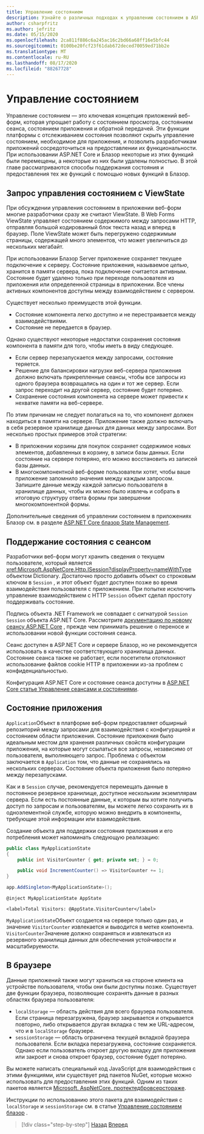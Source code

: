 ```yaml
---
title: Управление состоянием
description: Узнайте о различных подходах к управлению состоянием в ASP.NET Web Forms и Блазор.
author: csharpfritz
ms.author: jefritz
ms.date: 05/15/2020
ms.openlocfilehash: 2ca811f886c6a245ac16c2bd66a68ff16e5bfc44
ms.sourcegitcommit: 0100be20fcf23f61dab672deced70059ed71bb2e
ms.translationtype: MT
ms.contentlocale: ru-RU
ms.lasthandoff: 08/17/2020
ms.locfileid: "88267728"
---
```

# <a name="state-management"></a>Управление состоянием

Управление состоянием — это ключевая концепция приложений веб-форм, которая упрощает работу с состоянием просмотра, состоянием сеанса, состоянием приложения и обратной передачей. Эти функции платформы с отслеживанием состояния позволяют скрыть управление состоянием, необходимое для приложения, и позволить разработчикам приложений сосредоточиться на предоставлении их функциональности. При использовании ASP.NET Core и Блазор некоторые из этих функций были перемещены, а некоторые из них были удалены полностью. В этой главе рассматриваются способы поддержания состояния и предоставления тех же функций с помощью новых функций в Блазор.

## <a name="request-state-management-with-viewstate"></a>Запрос управления состоянием с ViewState

При обсуждении управления состоянием в приложении веб-форм многие разработчики сразу же считают ViewState. В Web Forms ViewState управляет состоянием содержимого между запросами HTTP, отправляя большой кодированный блок текста назад и вперед в браузер. Поле ViewState может быть перегружено содержимым страницы, содержащей много элементов, что может увеличиться до нескольких мегабайт.

При использовании Блазор Server приложение сохраняет текущее подключение к серверу. Состояние приложения, называемое *цепью*, хранится в памяти сервера, пока подключение считается активным. Состояние будет удалено только при переходе пользователя из приложения или определенной страницы в приложении. Все члены активных компонентов доступны между взаимодействием с сервером.

Существует несколько преимуществ этой функции.

- Состояние компонента легко доступно и не перестраивается между взаимодействиями.
- Состояние не передается в браузер.

Однако существуют некоторые недостатки сохранения состояния компонента в памяти для того, чтобы иметь в виду следующее.

- Если сервер перезапускается между запросами, состояние теряется.
- Решение для балансировки нагрузки веб-сервера приложения должно включать прикрепленные сеансы, чтобы все запросы из одного браузера возвращались на один и тот же сервер. Если запрос переходит на другой сервер, состояние будет потеряно.
- Сохранение состояния компонента на сервере может привести к нехватке памяти на веб-сервере.

По этим причинам не следует полагаться на то, что компонент должен находиться в памяти на сервере. Приложение также должно включать в себя резервное хранилище данных для данных между запросами. Вот несколько простых примеров этой стратегии:

- В приложении корзины для покупок сохраняет содержимое новых элементов, добавленных в корзину, в записи базы данных. Если состояние на сервере потеряно, его можно восстановить из записей базы данных.
- В многокомпонентной веб-форме пользователи хотят, чтобы ваше приложение запомнило значения между каждым запросом. Запишите данные между каждой записью пользователя в хранилище данных, чтобы их можно было извлечь и собрать в итоговую структуру ответа формы при завершении многокомпонентной формы.

Дополнительные сведения об управлении состоянием в приложениях Блазор см. в разделе [ASP.NET Core блазор State Management](/aspnet/core/blazor/state-management).

## <a name="maintain-state-with-session"></a>Поддержание состояния с сеансом

Разработчики веб-форм могут хранить сведения о текущем пользователе, который является <xref:Microsoft.AspNetCore.Http.ISession?displayProperty=nameWithType> объектом Dictionary. Достаточно просто добавить объект со строковым ключом в `Session` , и этот объект будет доступен позже во время взаимодействия пользователя с приложением. При попытке исключить управление взаимодействием с HTTP `Session` объект сделал простоту поддерживать состояние.

Подпись объекта .NET Framework не совпадает с сигнатурой `Session` `Session` объекта ASP.NET Core. Рассмотрите [документацию по новому сеансу ASP.NET Core](/dotnet/api/microsoft.aspnetcore.http.isession) , прежде чем принимать решение о переносе и использовании новой функции состояния сеанса.

Сеанс доступен в ASP.NET Core и сервере Блазор, но не рекомендуется использовать в качестве соответствующего хранилища данных. Состояние сеанса также не работает, если посетители ототклоняют использование файлов cookie HTTP в приложении из-за проблем с конфиденциальностью.

Конфигурация ASP.NET Core и состояние сеанса доступны в [ASP.NET Core статье Управление сеансами и состояниями](/aspnet/core/fundamentals/app-state#session-state).

## <a name="application-state"></a>Состояние приложения

`Application`Объект в платформе веб-форм предоставляет обширный репозиторий между запросами для взаимодействия с конфигурацией и состоянием области приложения. Состояние приложения было идеальным местом для хранения различных свойств конфигурации приложения, на которые могут ссылаться все запросы, независимо от пользователя, выполняющего запрос. Проблема с объектом заключается в `Application` том, что данные не сохранялись на нескольких серверах. Состояние объекта приложения было потеряно между перезапусками.

Как и в `Session` случае, рекомендуется перемещать данные в постоянное резервное хранилище, доступное нескольким экземплярам сервера. Если есть постоянные данные, к которым вы хотите получить доступ по запросам и пользователям, вы можете легко сохранить их в одноэлементной службе, которую можно внедрить в компоненты, требующие этой информации или взаимодействия.

Создание объекта для поддержки состояния приложения и его потребления может напоминать следующую реализацию:

```csharp
public class MyApplicationState
{
    public int VisitorCounter { get; private set; } = 0;

    public void IncrementCounter() => VisitorCounter += 1;
}
```

```csharp
app.AddSingleton<MyApplicationState>();
```

```razor
@inject MyApplicationState AppState

<label>Total Visitors: @AppState.VisitorCounter</label>
```

`MyApplicationState`Объект создается на сервере только один раз, и значение `VisitorCounter` извлекается и выводится в метке компонента. `VisitorCounter`Значение должно сохраняться и извлекаться из резервного хранилища данных для обеспечения устойчивости и масштабируемости.

## <a name="in-the-browser"></a>В браузере

Данные приложений также могут храниться на стороне клиента на устройстве пользователя, чтобы они были доступны позже. Существует две функции браузера, позволяющие сохранять данные в разных областях браузера пользователя:

- `localStorage` — область действия для всего браузера пользователя. Если страница перезагружена, браузер закрывается и открывается повторно, либо открывается другая вкладка с тем же URL-адресом, что и в `localStorage` браузере.
- `sessionStorage` — область ограничена текущей вкладкой браузера пользователя. Если вкладка перезагружена, состояние сохраняется. Однако если пользователь откроет другую вкладку для приложения или закроет и снова откроет браузер, состояние будет потеряно.

Вы можете написать специальный код JavaScript для взаимодействия с этими функциями, или существует ряд пакетов NuGet, которые можно использовать для предоставления этих функций. Одним из таких пакетов является [Microsoft. AspNetCore. протектедбровсерстораже](https://www.nuget.org/packages/Microsoft.AspNetCore.ProtectedBrowserStorage).

Инструкции по использованию этого пакета для взаимодействия с `localStorage` и `sessionStorage` см. в статье [Управление состоянием блазор](/aspnet/core/blazor/state-management#protected-browser-storage-experimental-package) .

>[!div class="step-by-step"]
>[Назад](pages-routing-layouts.md)
>[Вперед](forms-validation.md)
